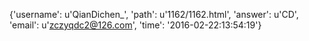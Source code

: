{'username': u'QianDichen_', 'path': u'1162/1162.html', 'answer': u'CD', 'email': u'zczyqdc2@126.com', 'time': '2016-02-22:13:54:19'}